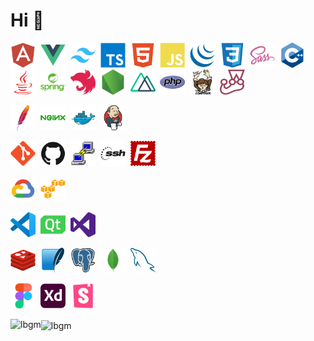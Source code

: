 # Hi 👋

<!-- programming -->
<a target="_blank" rel="noopener noreferrer"
    href="https://angular.io/"><img
        src="https://github.com/devicons/devicon/raw/master/icons/angularjs/angularjs-plain.svg" title="Angular"
        alt="Angular" width="40" height="40" style="max-width: 100%;"></a>&nbsp;
<a target="_blank" rel="noopener noreferrer"
    href="https://vuejs.org/"><img
        src="https://github.com/devicons/devicon/raw/master/icons/vuejs/vuejs-original.svg" title="Vue"
        alt="Vue" width="40" height="40" style="max-width: 100%;"></a>&nbsp;
<a target="_blank" rel="noopener noreferrer"
    href="https://tailwindcss.com/"><img
        src="https://github.com/devicons/devicon/raw/master/icons/tailwindcss/tailwindcss-plain.svg"
        title="TailwindCSS" alt="TailwindCSS" width="40" height="40" style="max-width: 100%;"></a>&nbsp;
<a target="_blank" rel="noopener noreferrer"
    href="https://www.typescriptlang.org/"><img
        src="https://github.com/devicons/devicon/raw/master/icons/typescript/typescript-original.svg"
        title="Typescript" alt="Typescript" width="40" height="40" style="max-width: 100%;"></a>&nbsp;
 <a target="_blank" rel="noopener noreferrer"
    href="https://www.w3.org/"><img
        src="https://github.com/devicons/devicon/raw/master/icons/html5/html5-plain.svg" title="HTML" alt="HTML"
        width="40" height="40" style="max-width: 100%;"></a>&nbsp;
<a target="_blank" rel="noopener noreferrer"
    href="https://www.ecma-international.org/publications-and-standards/standards/ecma-262/"><img
        src="https://github.com/devicons/devicon/raw/master/icons/javascript/javascript-plain.svg" title="Js"
        alt="Js" width="40" height="40" style="max-width: 100%;"></a>&nbsp;
<a target="_blank" rel="noopener noreferrer"
    href="https://jquery.com/"><img
        src="https://github.com/devicons/devicon/raw/master/icons/jquery/jquery-original.svg" title="JQuery"
        alt="JQuery" width="40" height="40" style="max-width: 100%;"></a>&nbsp;
<a target="_blank" rel="noopener noreferrer"
    href="https://www.w3.org/"><img
        src="https://github.com/devicons/devicon/raw/master/icons/css3/css3-original.svg" title="CSS3"
        alt="CSS3" width="40" height="40" style="max-width: 100%;"></a>&nbsp;
<a target="_blank" rel="noopener noreferrer"
    href="https://sass-lang.com/"><img
        src="https://github.com/devicons/devicon/raw/master/icons/sass/sass-original.svg" title="Sass"
        alt="Sass" width="40" height="40" style="max-width: 100%;"></a>&nbsp;
<a target="_blank" rel="noopener noreferrer"
    href="https://cplusplus.com/"><img
        src="https://github.com/devicons/devicon/raw/master/icons/cplusplus/cplusplus-original.svg" title="c++"
        alt="c++" width="40" height="40" style="max-width: 100%;"></a>&nbsp;
<a target="_blank" rel="noopener noreferrer"
    href="https://www.java.com/fr/"><img
        src="https://github.com/devicons/devicon/raw/master/icons/java/java-plain.svg" title="Java" alt="Java"
        width="40" height="40" style="max-width: 100%;"></a>&nbsp;
<a target="_blank" rel="noopener noreferrer"
    href="https://spring.io/"><img
        src="https://github.com/devicons/devicon/raw/master/icons/spring/spring-original-wordmark.svg"
        title="Spring" alt="Spring" width="40" height="40" style="max-width: 100%;"></a>&nbsp;
 <a target="_blank" rel="noopener noreferrer"
    href="https://nestjs.com/"><img
        src="https://github.com/devicons/devicon/raw/master/icons/nestjs/nestjs-plain.svg" title="NestJs"
        alt="NestJs" width="40" height="40" style="max-width: 100%;"></a>&nbsp;
<a target="_blank" rel="noopener noreferrer"
    href="https://nodejs.org/"><img
        src="https://github.com/devicons/devicon/raw/master/icons/nodejs/nodejs-original.svg" title="NodeJS"
        alt="NodeJS" width="40" height="40" style="max-width: 100%;"></a>&nbsp;
<a target="_blank" rel="noopener noreferrer"
    href="https://nuxt.com/"><img
        src="https://github.com/devicons/devicon/raw/master/icons/nuxtjs/nuxtjs-original.svg" title="Nuxt"
        alt="Nuxt" width="40" height="40" style="max-width: 100%;"></a>&nbsp;
<a target="_blank" rel="noopener noreferrer"
    href="https://www.php.net/"><img
        src="https://github.com/devicons/devicon/raw/master/icons/php/php-original.svg" title="PHP" alt="PHP"
        width="40" height="40" style="max-width: 100%;"></a>&nbsp;
<a target="_blank" rel="noopener noreferrer"
    href="https://getcomposer.org/"><img
        src="https://github.com/devicons/devicon/raw/master/icons/composer/composer-original.svg"
        title="composer" alt="composer" width="40" height="40" style="max-width: 100%;"></a>&nbsp;
<a target="_blank" rel="noopener noreferrer"
    href="https://jestjs.io/fr/"><img
        src="https://github.com/devicons/devicon/raw/master/icons/jest/jest-plain.svg" title="Jest" alt="Jest"
        width="40" height="40" style="max-width: 100%;"></a>&nbsp;
<!-- server -->
<a target="_blank" rel="noopener noreferrer"
    href="https://httpd.apache.org/"><img
        src="https://github.com/devicons/devicon/raw/master/icons/apache/apache-original.svg" title="Apache"
        alt="Apache" width="40" height="40" style="max-width: 100%;"></a>&nbsp;
<a target="_blank" rel="noopener noreferrer"
    href="https://www.nginx.com/"><img
        src="https://github.com/devicons/devicon/blob/master/icons/nginx/nginx-original.svg" title="nginx"
        alt="nginx" width="40" height="40" style="max-width: 100%;"></a>&nbsp;
<a target="_blank" rel="noopener noreferrer"
    href="https://www.docker.com/"><img
        src="https://github.com/devicons/devicon/raw/master/icons/docker/docker-original.svg" title="Docker"
        alt="Docker" width="40" height="40" style="max-width: 100%;"></a>&nbsp;
<a target="_blank" rel="noopener noreferrer"
    href="https://www.jenkins.io/"><img
        src="https://github.com/devicons/devicon/raw/master/icons/jenkins/jenkins-original.svg" title="jenkins"
        alt="jenkins" width="40" height="40" style="max-width: 100%;"></a>&nbsp;
<!-- git and others tools -->
<a target="_blank" rel="noopener noreferrer"
    href="https://git-scm.com/"><img
        src="https://github.com/devicons/devicon/raw/master/icons/git/git-original.svg" title="Git" alt="Git"
        width="40" height="40" style="max-width: 100%;"></a>&nbsp;
<a target="_blank" rel="noopener noreferrer"
    href="https://github.com/"><img
        src="https://github.com/devicons/devicon/blob/master/icons/github/github-original.svg" title="Github" alt="Github"
        width="40" height="40" style="max-width: 100%;"></a>&nbsp;
<a target="_blank" rel="noopener noreferrer"
    href="https://www.putty.org/"><img
        src="https://github.com/devicons/devicon/raw/master/icons/putty/putty-original.svg" title="Putty"
        alt="Putty" width="40" height="40" style="max-width: 100%;"></a>&nbsp;
<a target="_blank" rel="noopener noreferrer"
    href="https://www.google.com/search?q=ssh"><img
        src="https://github.com/devicons/devicon/blob/master/icons/ssh/ssh-original-wordmark.svg" title="ssh"
        alt="ssh" width="40" height="40" style="max-width: 100%;"></a>&nbsp;
<a target="_blank" rel="noopener noreferrer"
    href="https://filezilla-project.org/"><img
        src="https://github.com/devicons/devicon/raw/master/icons/filezilla/filezilla-plain.svg"
        title="Filezilla" alt="Filezilla" width="40" height="40" style="max-width: 100%;"></a>&nbsp;
<!-- cloud -->
<a target="_blank" rel="noopener noreferrer"
    href="https://cloud.google.com/?hl=fr"><img
        src="https://github.com/devicons/devicon/raw/master/icons/googlecloud/googlecloud-original.svg"
        title="Google Cloud" alt="Google Cloud" width="40" height="40" style="max-width: 100%;"></a>&nbsp;
<a target="_blank" rel="noopener noreferrer"
    href="https://aws.amazon.com/"><img
        src="https://github.com/devicons/devicon/blob/master/icons/amazonwebservices/amazonwebservices-original.svg"
        title="AWS" alt="AWS" width="40" height="40" style="max-width: 100%;"></a>&nbsp;
<!-- code editor -->
<a target="_blank" rel="noopener noreferrer"
    href="https://code.visualstudio.com/download"><img
        src="https://github.com/devicons/devicon/raw/master/icons/vscode/vscode-original.svg" title="vscode"
        alt="vscode" width="40" height="40" style="max-width: 100%;"></a>&nbsp;
<a target="_blank" rel="noopener noreferrer"
    href="https://www.qt.io/"><img
        src="https://github.com/devicons/devicon/raw/master/icons/qt/qt-original.svg" title="Qt" alt="Qt"
        width="40" height="40" style="max-width: 100%;"></a>&nbsp;
<a target="_blank" rel="noopener noreferrer"
    href="https://visualstudio.microsoft.com/fr/"><img
        src="https://github.com/devicons/devicon/raw/master/icons/visualstudio/visualstudio-plain.svg"
        title="VisualStudio" alt="VisualStudio" width="40" height="40" style="max-width: 100%;"></a>&nbsp;
<!-- database -->
<a target="_blank" rel="noopener noreferrer"
    href="https://redis.io/"><img
        src="https://github.com/devicons/devicon/raw/master/icons/redis/redis-original.svg" title="Redis"
        alt="Redis" width="40" height="40" style="max-width: 100%;"></a>&nbsp;
<a target="_blank" rel="noopener noreferrer"
    href="https://www.sqlite.org/"><img
        src="https://github.com/devicons/devicon/raw/master/icons/sqlite/sqlite-original.svg" title="SQLite"
        alt="SQLite" width="40" height="40" style="max-width: 100%;"></a>&nbsp;
<a target="_blank" rel="noopener noreferrer"
    href="https://www.postgresql.org/"><img
        src="https://github.com/devicons/devicon/raw/master/icons/postgresql/postgresql-original.svg"
        title="PostgreSQL" alt="PostgreSQL" width="40" height="40" style="max-width: 100%;"></a>&nbsp;
<a target="_blank" rel="noopener noreferrer"
    href="https://www.mongodb.com/"><img
        src="https://github.com/devicons/devicon/raw/master/icons/mongodb/mongodb-original.svg" title="Mongo"
        alt="Mongo" width="40" height="40" style="max-width: 100%;"></a>&nbsp;
<a target="_blank" rel="noopener noreferrer"
    href="https://www.mysql.com/fr/"><img
        src="https://github.com/devicons/devicon/raw/master/icons/mysql/mysql-original.svg" title="MySQL"
        alt="MySQL" width="40" height="40" style="max-width: 100%;"></a>&nbsp;
<!-- design and documentation -->
<a target="_blank" rel="noopener noreferrer"
    href="https://www.figma.com/fr/"><img
        src="https://github.com/devicons/devicon/raw/master/icons/figma/figma-original.svg" title="Figma"
        alt="Figma" width="40" height="40" style="max-width: 100%;"></a>&nbsp;
<a target="_blank" rel="noopener noreferrer"
    href="https://helpx.adobe.com/fr/xd/get-started.html"><img
        src="https://github.com/devicons/devicon/raw/master/icons/xd/xd-plain.svg" title="Adobe XD"
        alt="AdobeXD" width="40" height="40" style="max-width: 100%;"></a>&nbsp;
<a target="_blank" rel="noopener noreferrer"
    href="https://storybook.js.org/"><img
        src="https://github.com/devicons/devicon/raw/master/icons/storybook/storybook-original.svg"
        title="StoryBook" alt="StoryBook" width="40" height="40" style="max-width: 100%;"></a>&nbsp;


<img align="left" src="https://github-readme-stats.vercel.app/api/top-langs?username=lbgm&show_icons=true&locale=en&langs_count=10&layout=compact&hide_title=true" alt="lbgm" />
<img align="center" src="https://github-readme-stats.vercel.app/api?username=lbgm&show_icons=true&locale=en&count_private=true&hide_title=true" alt="lbgm" />
